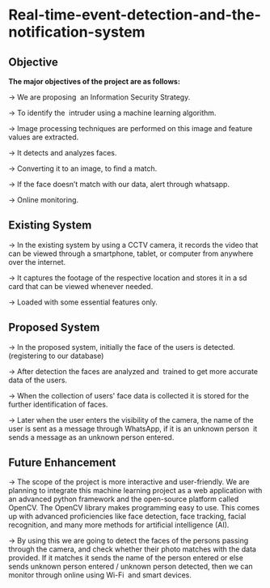 # Real-time-event-detection-and-the-notification-system


## Objective
**The major objectives of the project are as follows:**

-> We are proposing  an Information Security Strategy.

-> To identify the  intruder using a machine learning algorithm.

-> Image processing techniques are performed on this image and feature values are extracted.

-> It detects and analyzes faces.

-> Converting it to an image, to find a match.

-> If the face doesn’t match with our data, alert through whatsapp.

-> Online monitoring.

## Existing System
-> In the existing system by using a CCTV camera, it records the video that can be viewed through a smartphone, tablet, or computer from anywhere over the internet.

-> It captures the footage of the respective location and stores it in a sd card that can be viewed whenever needed.

-> Loaded with some essential features only.

## Proposed System
-> In the proposed system, initially the face of the users is detected. (registering to our database)

-> After detection the faces are analyzed and  trained to get more accurate data of the users.

-> When the collection of users' face data is collected it is stored for the further identification of faces.

-> Later when the user enters the visibility of the camera, the name of the user is sent as a message through WhatsApp, if it is an unknown person  it sends a message as an unknown person entered.

## Future Enhancement
-> The scope of the project is more interactive and user-friendly. We are planning to integrate this machine learning project as a web application with an advanced python framework and the open-source platform called OpenCV. The OpenCV library makes programming easy to use. This comes up with advanced proficiencies like face detection, face tracking, facial recognition, and many more methods for artificial intelligence (AI). 

-> By using this we are going to detect the faces of the persons passing through the camera, and check whether their photo matches with the data provided. If it matches it sends the name of the person entered or else sends unknown person entered / unknown person detected, then we can monitor through online using Wi-Fi  and smart devices.


